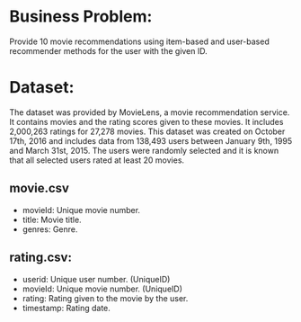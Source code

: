 # Business Problem:
Provide 10 movie recommendations using item-based and user-based recommender methods for the user with the given ID.

# Dataset:
The dataset was provided by MovieLens, a movie recommendation service. It contains movies and the rating scores given to these movies. It includes 2,000,263 ratings for 27,278 movies. This dataset was created on October 17th, 2016 and includes data from 138,493 users between January 9th, 1995 and March 31st, 2015. The users were randomly selected and it is known that all selected users rated at least 20 movies.

## movie.csv
 - movieId: Unique movie number.
 - title: Movie title.
 - genres: Genre.
## rating.csv:
 - userid: Unique user number. (UniqueID)
 - movieId: Unique movie number. (UniqueID)
 - rating: Rating given to the movie by the user.
 - timestamp: Rating date.
